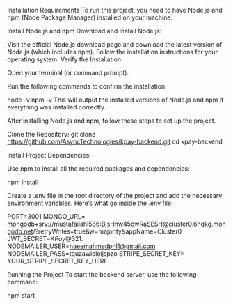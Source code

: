 Installation Requirements
To run this project, you need to have Node.js and npm (Node Package Manager) installed on your machine.

Install Node.js and npm
Download and Install Node.js:

Visit the official Node.js download page and download the latest version of Node.js (which includes npm).
Follow the installation instructions for your operating system.
Verify the Installation:

Open your terminal (or command prompt).

Run the following commands to confirm the installation:

node -v
npm -v
This will output the installed versions of Node.js and npm if everything was installed correctly.


After installing Node.js and npm, follow these steps to set up the project.

Clone the Repository:
git clone https://github.com/AsyncTechnologies/kpay-backend.git
cd kpay-backend


Install Project Dependencies:

Use npm to install all the required packages and dependencies:

npm install


Create a .env file in the root directory of the project and add the necessary environment variables. Here’s what go inside the .env file:

PORT=3001
MONGO_URL= mongodb+srv://mustafailahi586:BjsHnw45dwRaSESH@cluster0.6nqkg.mongodb.net/?retryWrites=true&w=majority&appName=Cluster0
JWT_SECRET=K$Pay$@321.
NODEMAILER_USER=naeemahmedpnl1@gmail.com
NODEMAILER_PASS=tguzawieloljspzo
STRIPE_SECRET_KEY= YOUR_STRIPE_SECRET_KEY_HERE



Running the Project
To start the backend server, use the following command:

npm start